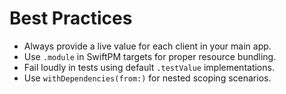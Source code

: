 # Best Practices

- Always provide a live value for each client in your main app.
- Use `.module` in SwiftPM targets for proper resource bundling.
- Fail loudly in tests using default `.testValue` implementations.
- Use `withDependencies(from:)` for nested scoping scenarios.
